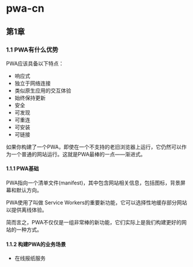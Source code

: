 # pwa-cn

## 第1章

### 1.1 PWA有什么优势

PWA应该具备以下特点：
- 响应式
- 独立于网络连接
- 类似原生应用的交互体验
- 始终保持更新
- 安全
- 可发现
- 可重连
- 可安装
- 可链接

如果你构建了一个PWA，即使在一个不支持的老旧浏览器上运行，它仍然可以作为一个普通的网站运行。这就是PWA最棒的一点——渐进式。

#### 1.1.1 PWA基础

PWA指向一个清单文件(manifest)，其中包含网站相关信息，包括图标，背景屏幕和默认方向。

PWA使用了叫做 Service Workers的重要新功能，它可以选择性地缓存部分网站以提供离线体验。

简而言之，PWA不仅仅是一组非常棒的新功能，它们实际上是我们构建更好的网站的一种方式。

#### 1.1.2 构建PWA的业务场景

- 在线报纸服务
